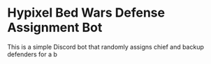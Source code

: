 # Hypixel Bed Wars Defense Assignment Bot
This is a simple Discord bot that randomly assigns chief and backup defenders for a b
<!--stackedit_data:
eyJoaXN0b3J5IjpbLTE0NzcxMzc4OV19
-->